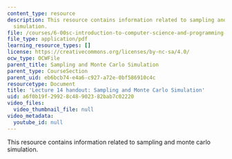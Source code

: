 ```yaml
---
content_type: resource
description: This resource contains information related to sampling and monte carlo
  simulation.
file: /courses/6-00sc-introduction-to-computer-science-and-programming-spring-2011/a6f0b19f29928c48902382bab7c02220_MIT6_00SCS11_lec14.pdf
file_type: application/pdf
learning_resource_types: []
license: https://creativecommons.org/licenses/by-nc-sa/4.0/
ocw_type: OCWFile
parent_title: Sampling and Monte Carlo Simulation
parent_type: CourseSection
parent_uid: eb6bcb74-e4a6-c927-a72e-0bf586910c4c
resourcetype: Document
title: 'Lecture 14 handout: Sampling and Monte Carlo Simulation'
uid: a6f0b19f-2992-8c48-9023-82bab7c02220
video_files:
  video_thumbnail_file: null
video_metadata:
  youtube_id: null
---
```

This resource contains information related to sampling and monte carlo simulation.